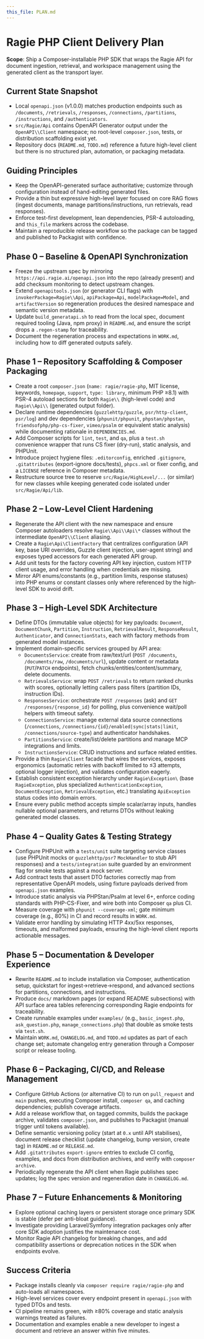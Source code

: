 ```yaml
---
this_file: PLAN.md
---
```


# Ragie PHP Client Delivery Plan

**Scope**: Ship a Composer-installable PHP SDK that wraps the Ragie API for document ingestion, retrieval, and workspace management using the generated client as the transport layer.

## Current State Snapshot
- Local `openapi.json` (v1.0.0) matches production endpoints such as `/documents`, `/retrievals`, `/responses`, `/connections`, `/partitions`, `/instructions`, and `/authenticators`.
- `src/Ragie/Api` contains OpenAPI Generator output under the `OpenAPI\\Client` namespace; no root-level `composer.json`, tests, or distribution scaffolding exist yet.
- Repository docs (`README.md`, `TODO.md`) reference a future high-level client but there is no structured plan, automation, or packaging metadata.

## Guiding Principles
- Keep the OpenAPI-generated surface authoritative; customize through configuration instead of hand-editing generated files.
- Provide a thin but expressive high-level layer focused on core RAG flows (ingest documents, manage partitions/instructions, run retrievals, read responses).
- Enforce test-first development, lean dependencies, PSR-4 autoloading, and `this_file` markers across the codebase.
- Maintain a reproducible release workflow so the package can be tagged and published to Packagist with confidence.

## Phase 0 – Baseline & OpenAPI Synchronization
- Freeze the upstream spec by mirroring `https://api.ragie.ai/openapi.json` into the repo (already present) and add checksum monitoring to detect upstream changes.
- Extend `openapitools.json` (or generator CLI flags) with `invokerPackage=Ragie\\Api`, `apiPackage=Api`, `modelPackage=Model`, and `artifactVersion` so regeneration produces the desired namespace and semantic version metadata.
- Update `build_generatapi.sh` to read from the local spec, document required tooling (Java, npm proxy) in `README.md`, and ensure the script drops a `.regen-stamp` for traceability.
- Document the regeneration process and expectations in `WORK.md`, including how to diff generated outputs safely.

## Phase 1 – Repository Scaffolding & Composer Packaging
- Create a root `composer.json` (`name: ragie/ragie-php`, MIT license, keywords, `homepage`, `support`, `type: library`, minimum PHP ≥8.1) with PSR-4 autoload sections for both `Ragie\\` (high-level code) and `Ragie\\Api\\` (generated output folder).
- Declare runtime dependencies (`guzzlehttp/guzzle`, `psr/http-client`, `psr/log`) and dev dependencies (`phpunit/phpunit`, `phpstan/phpstan`, `friendsofphp/php-cs-fixer`, `vimeo/psalm` or equivalent static analysis) while documenting rationale in `DEPENDENCIES.md`.
- Add Composer scripts for `lint`, `test`, and `qa`, plus a `test.sh` convenience wrapper that runs CS fixer (dry-run), static analysis, and PHPUnit.
- Introduce project hygiene files: `.editorconfig`, enriched `.gitignore`, `.gitattributes` (export-ignore docs/tests), `phpcs.xml` or fixer config, and a `LICENSE` reference in Composer metadata.
- Restructure source tree to reserve `src/Ragie/HighLevel/...` (or similar) for new classes while keeping generated code isolated under `src/Ragie/Api/lib`.

## Phase 2 – Low-Level Client Hardening
- Regenerate the API client with the new namespace and ensure Composer autoloaders resolve `Ragie\\Api\\Api\*` classes without the intermediate `OpenAPI\\Client` aliasing.
- Create a `Ragie\Api\ClientFactory` that centralizes configuration (API key, base URI overrides, Guzzle client injection, user-agent string) and exposes typed accessors for each generated API group.
- Add unit tests for the factory covering API key injection, custom HTTP client usage, and error handling when credentials are missing.
- Mirror API enums/constants (e.g., partition limits, response statuses) into PHP enums or constant classes only where referenced by the high-level SDK to avoid drift.

## Phase 3 – High-Level SDK Architecture
- Define DTOs (immutable value objects) for key payloads: `Document`, `DocumentChunk`, `Partition`, `Instruction`, `RetrievalResult`, `ResponseResult`, `Authenticator`, and `ConnectionStats`, each with factory methods from generated model instances.
- Implement domain-specific services grouped by API area:
  - `DocumentsService`: create from raw/text/url (`POST /documents`, `/documents/raw`, `/documents/url`), update content or metadata (`PUT`/`PATCH` endpoints), fetch chunks/entities/content/summary, delete documents.
  - `RetrievalsService`: wrap `POST /retrievals` to return ranked chunks with scores, optionally letting callers pass filters (partition IDs, instruction IDs).
  - `ResponsesService`: orchestrate `POST /responses` (ask) and `GET /responses/{response_id}` for polling, plus convenience wait/poll helpers with timeout safety.
  - `ConnectionsService`: manage external data source connections (`/connections`, `/connections/{id}/enabled|sync|stats|limit`, `/connections/source-type`) and authenticator handshakes.
  - `PartitionsService`: create/list/delete partitions and manage MCP integrations and limits.
  - `InstructionsService`: CRUD instructions and surface related entities.
- Provide a thin `Ragie\Client` facade that wires the services, exposes ergonomics (automatic retries with backoff limited to ≤3 attempts, optional logger injection), and validates configuration eagerly.
- Establish consistent exception hierarchy under `Ragie\Exception\` (base `RagieException`, plus specialized `AuthenticationException`, `DocumentException`, `RetrievalException`, etc.) translating `ApiException` status codes into domain errors.
- Ensure every public method accepts simple scalar/array inputs, handles nullable optional parameters, and returns DTOs without leaking generated model classes.

## Phase 4 – Quality Gates & Testing Strategy
- Configure PHPUnit with a `tests/unit` suite targeting service classes (use PHPUnit mocks or `guzzlehttp/psr7` `MockHandler` to stub API responses) and a `tests/integration` suite guarded by an environment flag for smoke tests against a mock server.
- Add contract tests that assert DTO factories correctly map from representative OpenAPI models, using fixture payloads derived from `openapi.json` examples.
- Introduce static analysis via PHPStan/Psalm at level 6+, enforce coding standards with PHP-CS-Fixer, and wire both into Composer `qa` plus CI.
- Measure coverage with `phpunit --coverage-xml`; gate minimum coverage (e.g., 80%) in CI and record results in `WORK.md`.
- Validate error handling by simulating HTTP 4xx/5xx responses, timeouts, and malformed payloads, ensuring the high-level client reports actionable messages.

## Phase 5 – Documentation & Developer Experience
- Rewrite `README.md` to include installation via Composer, authentication setup, quickstart for ingest→retrieve→respond, and advanced sections for partitions, connections, and instructions.
- Produce `docs/` markdown pages (or expand README subsections) with API surface area tables referencing corresponding Ragie endpoints for traceability.
- Create runnable examples under `examples/` (e.g., `basic_ingest.php`, `ask_question.php`, `manage_connections.php`) that double as smoke tests via `test.sh`.
- Maintain `WORK.md`, `CHANGELOG.md`, and `TODO.md` updates as part of each change set; automate changelog entry generation through a Composer script or release tooling.

## Phase 6 – Packaging, CI/CD, and Release Management
- Configure GitHub Actions (or alternative CI) to run on `pull_request` and `main` pushes, executing Composer install, `composer qa`, and caching dependencies; publish coverage artifacts.
- Add a release workflow that, on tagged commits, builds the package archive, validates `composer.json`, and publishes to Packagist (manual trigger until tokens available).
- Define semantic versioning policy (start at `0.x` until API stabilises), document release checklist (update changelog, bump version, create tag) in `README.md` or `RELEASE.md`.
- Add `.gitattributes` `export-ignore` entries to exclude CI config, examples, and docs from distribution archives, and verify with `composer archive`.
- Periodically regenerate the API client when Ragie publishes spec updates; log the spec version and regeneration date in `CHANGELOG.md`.

## Phase 7 – Future Enhancements & Monitoring
- Explore optional caching layers or persistent storage once primary SDK is stable (defer per anti-bloat guidance).
- Investigate providing Laravel/Symfony integration packages only after core SDK adoption justifies the maintenance cost.
- Monitor Ragie API changelog for breaking changes, and add compatibility assertions or deprecation notices in the SDK when endpoints evolve.

## Success Criteria
- Package installs cleanly via `composer require ragie/ragie-php` and auto-loads all namespaces.
- High-level services cover every endpoint present in `openapi.json` with typed DTOs and tests.
- CI pipeline remains green, with ≥80% coverage and static analysis warnings treated as failures.
- Documentation and examples enable a new developer to ingest a document and retrieve an answer within five minutes.
